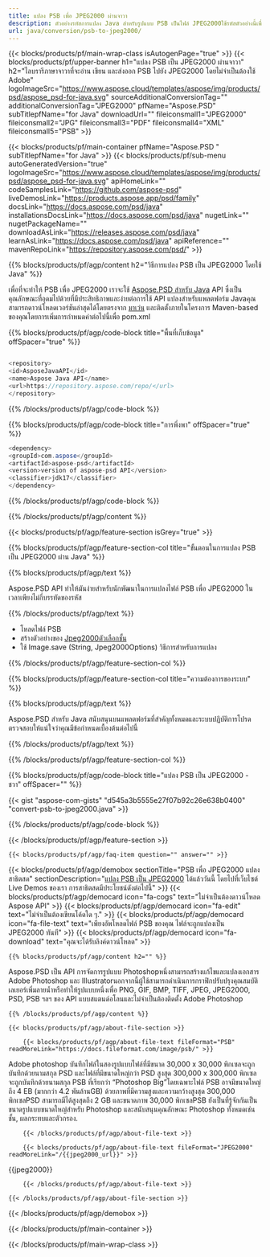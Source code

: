 ```yaml
---
title: แปลง PSB เพื่อ JPEG2000 ผ่านจาวา
description: ตัวอย่างรหัสการแปลง Java สำหรับรูปแบบ PSB เป็นไฟล์ JPEG2000ใช้รหัสตัวอย่างนี้เพื่อแปลง PSB เป็น JPEG2000 ภายในเว็บหรือเดสก์ท็อปโปรแกรม Java ตาม
url: java/conversion/psb-to-jpeg2000/
---
```


{{< blocks/products/pf/main-wrap-class isAutogenPage="true" >}}
{{< blocks/products/pf/upper-banner h1="แปลง PSB เป็น JPEG2000 ผ่านจาวา" h2="ไลบรารีภาษาจาวาที่จะอ่าน เขียน และส่งออก PSB ไปยัง JPEG2000 โดยไม่จำเป็นต้องใช้ Adobe" logoImageSrc="https://www.aspose.cloud/templates/aspose/img/products/psd/aspose_psd-for-java.svg" sourceAdditionalConversionTag="" additionalConversionTag="JPEG2000" pfName="Aspose.PSD" subTitlepfName="for Java" downloadUrl="" fileiconsmall1="JPEG2000" fileiconsmall2="JPG" fileiconsmall3="PDF" fileiconsmall4="XML" fileiconsmall5="PSB" >}}

{{< blocks/products/pf/main-container pfName="Aspose.PSD " subTitlepfName="for Java" >}}
{{< blocks/products/pf/sub-menu autoGeneratedVersion="true" logoImageSrc="https://www.aspose.cloud/templates/aspose/img/products/psd/aspose_psd-for-java.svg" apiHomeLink="" codeSamplesLink="https://github.com/aspose-psd" liveDemosLink="https://products.aspose.app/psd/family" docsLink="https://docs.aspose.com/psd/java" installationsDocsLink="https://docs.aspose.com/psd/java" nugetLink="" nugetPackageName="" downloadAsLink="https://releases.aspose.com/psd/java" learnAsLink="https://docs.aspose.com/psd/java" apiReference="" mavenRepoLink="https://repository.aspose.com/psd/" >}}

{{% blocks/products/pf/agp/content h2="วิธีการแปลง PSB เป็น JPEG2000 โดยใช้ Java" %}}

เพื่อที่จะทำให้ PSB เพื่อ JPEG2000 เราจะใช้ <a href="/psd/{{< lang-code >}}java">Aspose.PSD สำหรับ Java</a> API ซึ่งเป็นคุณลักษณะที่อุดมไปด้วยที่มีประสิทธิภาพและง่ายต่อการใช้ API แปลงสำหรับแพลตฟอร์ม Javaคุณสามารถดาวน์โหลดเวอร์ชันล่าสุดได้โดยตรงจาก <a href="https://repository.aspose.com/psd/">มาเว่น</a> และติดตั้งภายในโครงการ Maven-based ของคุณโดยการเพิ่มการกำหนดค่าต่อไปนี้เพื่อ pom.xml

{{% blocks/products/pf/agp/code-block title="พื้นที่เก็บข้อมูล" offSpacer="true" %}}

```cs

<repository>
<id>AsposeJavaAPI</id>
<name>Aspose Java API</name>
<url>https://repository.aspose.com/repo/</url>
</repository>

```

{{% /blocks/products/pf/agp/code-block %}}

{{% blocks/products/pf/agp/code-block title="การพึ่งพา" offSpacer="true" %}}

```cs
<dependency>
<groupId>com.aspose</groupId>
<artifactId>aspose-psd</artifactId>
<version>version of aspose-psd API</version>
<classifier>jdk17</classifier>
</dependency>

```

{{% /blocks/products/pf/agp/code-block %}}

{{% /blocks/products/pf/agp/content %}}

{{< blocks/products/pf/agp/feature-section isGrey="true" >}}

{{% blocks/products/pf/agp/feature-section-col title="ขั้นตอนในการแปลง PSB เป็น JPEG2000 ผ่าน Java" %}}

{{% blocks/products/pf/agp/text %}}

 Aspose.PSD API ทำให้มันง่ายสำหรับนักพัฒนาในการแปลงไฟล์ PSB เพื่อ JPEG2000 ในเวลาเพียงไม่กี่บรรทัดของรหัส

{{% /blocks/products/pf/agp/text %}}

- โหลดไฟล์ PSB
- สร้างตัวอย่างของ [Jpeg2000ตัวเลือกชั้น](https://apireference.aspose.com/psd/java/com.aspose.psd.imageoptions/Jpeg2000Options)
- ใช้ Image.save (String, Jpeg2000Options) วิธีการสำหรับการแปลง


{{% /blocks/products/pf/agp/feature-section-col %}}

{{% blocks/products/pf/agp/feature-section-col title="ความต้องการของระบบ" %}}

{{% blocks/products/pf/agp/text %}}

 Aspose.PSD สำหรับ Java สนับสนุนบนแพลตฟอร์มที่สำคัญทั้งหมดและระบบปฏิบัติการโปรดตรวจสอบให้แน่ใจว่าคุณมีข้อกำหนดเบื้องต้นต่อไปนี้

{{% /blocks/products/pf/agp/text %}}

{{% /blocks/products/pf/agp/feature-section-col %}}

{{% blocks/products/pf/agp/code-block title="แปลง PSB เป็น JPEG2000 - ชวา" offSpacer="" %}}

{{< gist "aspose-com-gists" "d545a3b5555e27f07b92c26e638b0400" "convert-psb-to-jpeg2000.java" >}}

{{% /blocks/products/pf/agp/code-block %}}

{{< /blocks/products/pf/agp/feature-section >}}

    {{< blocks/products/pf/agp/faq-item question="" answer="" >}}
 

<!-- aboutfile Starts -->

{{< blocks/products/pf/agp/demobox sectionTitle="PSB เพื่อ JPEG2000 แปลงสาธิตสด" sectionDescription="[แปลง PSB เป็น JPEG2000](https://products.aspose.app/psd/conversion/psb-to-jpeg2000) ได้แล้ววันนี้ โดยไปที่เว็บไซต์ Live Demos ของเรา การสาธิตสดมีประโยชน์ดังต่อไปนี้" >}}
        {{< blocks/products/pf/agp/democard icon="fa-cogs" text="ไม่จำเป็นต้องดาวน์โหลด Aspose API" >}}
        {{< blocks/products/pf/agp/democard icon="fa-edit" text="ไม่จำเป็นต้องเขียนโค้ดใด ๆ." >}}
        {{< blocks/products/pf/agp/democard icon="fa-file-text" text="เพียงอัพโหลดไฟล์ PSB ของคุณ ไฟล์จะถูกแปลงเป็น JPEG2000 ทันที" >}}
        {{< blocks/products/pf/agp/democard icon="fa-download" text="คุณจะได้รับลิงค์ดาวน์โหลด" >}}

    {{% blocks/products/pf/agp/content h2="" %}}

Aspose.PSD เป็น API การจัดการรูปแบบ Photoshopหนึ่งสามารถสร้างแก้ไขและแปลงเอกสาร Adobe Photoshop และ Illustratorนอกจากนี้ผู้ใช้สามารถดำเนินการกราฟิกปรับปรุงคุณสมบัติเลเยอร์เพิ่มลายน้ำหรือทำให้รูปแบบหนึ่งเพื่อ PNG, GIF, BMP, TIFF, JPEG, JPEG2000, PSD, PSB ฯลฯ ของ API แบบสแตนด์อโลนและไม่จำเป็นต้องติดตั้ง Adobe Photoshop  



    {{% /blocks/products/pf/agp/content %}}

    {{< blocks/products/pf/agp/about-file-section >}}

        {{< blocks/products/pf/agp/about-file-text fileFormat="PSB" readMoreLink="https://docs.fileformat.com/image/psb/" >}}
Adobe photoshop บันทึกไฟล์ในสองรูปแบบไฟล์ที่มีขนาด 30,000 x 30,000 พิกเซลจะถูกบันทึกด้วยนามสกุล PSD และไฟล์ที่มีขนาดใหญ่กว่า PSD สูงสุด 300,000 x 300,000 พิกเซล จะถูกบันทึกด้วยนามสกุล PSB ที่เรียกว่า “Photoshop Big”โดยเฉพาะไฟล์ PSB อาจมีขนาดใหญ่ถึง 4 EB (มากกว่า 4.2 พันล้านGB) ด้วยภาพที่มีความสูงและความกว้างสูงสุด 300,000 พิกเซลPSD สามารถมีได้สูงสุดถึง 2 GB และขนาดภาพ 30,000 พิกเซลPSB ยังเป็นที่รู้จักกันเป็นขนาดรูปแบบขนาดใหญ่สำหรับ Photoshop และสนับสนุนคุณลักษณะ Photoshop ทั้งหมดเช่นชั้น, ผลกระทบและตัวกรอง.

        {{< /blocks/products/pf/agp/about-file-text >}}

        {{< blocks/products/pf/agp/about-file-text fileFormat="JPEG2000" readMoreLink="/{{jpeg2000_url}}" >}}
{{jpeg2000}}

        {{< /blocks/products/pf/agp/about-file-text >}}

    {{< /blocks/products/pf/agp/about-file-section >}}

{{< /blocks/products/pf/agp/demobox >}}

<!-- aboutfile Ends -->



{{< /blocks/products/pf/main-container >}}
    
{{< /blocks/products/pf/main-wrap-class >}}
